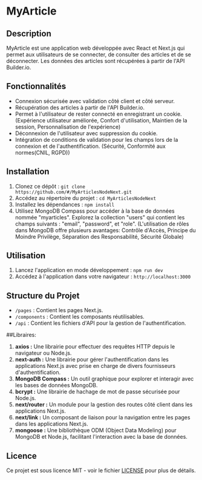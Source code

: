 # MyArticle

## Description
MyArticle est une application web développée avec React et Next.js qui permet aux utilisateurs de se connecter, de consulter des articles et de se déconnecter. Les données des articles sont récupérées à partir de l'API Builder.io.

## Fonctionnalités
- Connexion sécurisée avec validation côté client et côté serveur.
- Récupération des articles à partir de l'API Builder.io.
- Permet à l'utilisateur de rester connecté en enregistrant un cookie. (Expérience utilisateur améliorée, Confort d'utilisation, Maintien de la session, Personnalisation de l'expérience)
- Déconnexion de l'utilisateur avec suppression du cookie.
- Intégration de conditions de validation pour les champs lors de la connexion et de l'authentification. (Sécurité, Conformité aux normes(CNIL, RGPD)) 

## Installation
1. Clonez ce dépôt : `git clone https://github.com/#/MyArticlesNodeNext.git`
2. Accédez au répertoire du projet : `cd MyArticlesNodeNext`
3. Installez les dépendances : `npm install`
4. Utilisez MongoDB Compass pour accéder à la base de données nommée "myarticles". Explorez la collection "users" qui contient les champs suivants : "email", "password", et "role". (L'utilisation de rôles dans MongoDB offre plusieurs avantages: Contrôle d'Accès, Principe du Moindre Privilège, Séparation des Responsabilité, Sécurité Globale)

## Utilisation
1. Lancez l'application en mode développement : `npm run dev`
2. Accédez à l'application dans votre navigateur : `http://localhost:3000`

## Structure du Projet
- `/pages` : Contient les pages Next.js.
- `/components` : Contient les composants réutilisables.
- `/api` : Contient les fichiers d'API pour la gestion de l'authentification.

##Libraires:
1. **axios :** Une librairie pour effectuer des requêtes HTTP depuis le navigateur ou Node.js.
2. **next-auth :** Une librairie pour gérer l'authentification dans les applications Next.js avec prise en charge de divers fournisseurs d'authentification.
3. **MongoDB Compass :** Un outil graphique pour explorer et interagir avec les bases de données MongoDB.
4. **bcrypt :** Une librairie de hachage de mot de passe sécurisée pour Node.js.
5. **next/router :** Un module pour la gestion des routes côté client dans les applications Next.js.
6. **next/link :** Un composant de liaison pour la navigation entre les pages dans les applications Next.js.
7. **mongoose :** Une bibliothèque ODM (Object Data Modeling) pour MongoDB et Node.js, facilitant l'interaction avec la base de données.

## Licence
Ce projet est sous licence MIT - voir le fichier [LICENSE](LICENSE) pour plus de détails.
